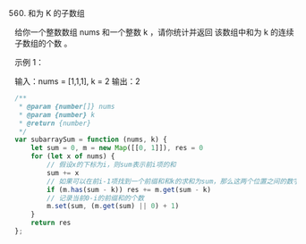 560. 和为 K 的子数组

给你一个整数数组 nums 和一个整数 k ，请你统计并返回 该数组中和为 k 的连续子数组的个数 。

 

示例 1：

输入：nums = [1,1,1], k = 2
输出：2
```js
/**
 * @param {number[]} nums
 * @param {number} k
 * @return {number}
 */
var subarraySum = function (nums, k) {
    let sum = 0, m = new Map([[0, 1]]), res = 0
    for (let x of nums) {
        // 假设x的下标为i，则sum表示前i项的和
        sum += x
        // 如果可以在前i-1项找到一个前缀和和k的求和为sum，那么这两个位置之间的数字和就是k了
        if (m.has(sum - k)) res += m.get(sum - k)
        // 记录当前0-i的前缀和的个数
        m.set(sum, (m.get(sum) || 0) + 1)
    }
    return res
};